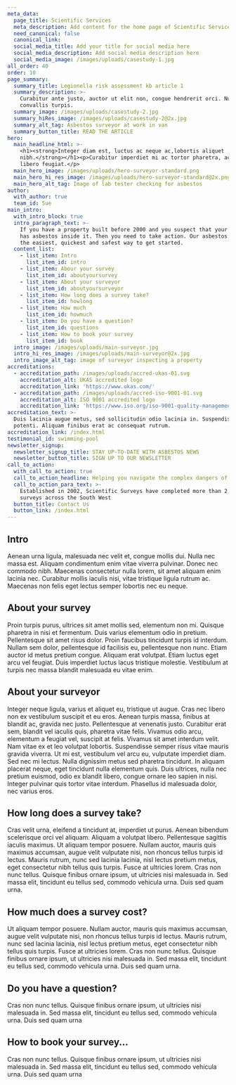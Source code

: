 ```yaml
---
meta_data:
  page_title: Scientific Services
  meta_description: Add content for the home page of Scientific Services here...
  need_canonical: false
  canonical_link:
  social_media_title: Add your title for social media here
  social_media_description: Add social media description here
  social_media_image: /images/uploads/casestudy-1.jpg
all_order: 40
order: 10
page_summary:
  summary_title: Legionella risk assessment kb article 1
  summary_description: >-
    Curabitur ante justo, auctor ut elit non, congue hendrerit orci. Nullam quis
    convallis turpis.
  summary_image: /images/uploads/casestudy-2.jpg
  summary_hiRes_image: /images/uploads/casestudy-2@2x.jpg
  summary_alt_tag: Asbestos surveyor at work in van
  summary_button_title: READ THE ARTICLE
hero:
  main_headline_html: >-
    <h1><strong>Integer diam est, luctus ac neque ac,lobortis aliquet
    nibh.</strong></h1><p>Curabitur imperdiet mi ac tortor pharetra, ac commodo
    libero feugiat.</p>
  main_hero_image: /images/uploads/hero-surveyor-standard.png
  main_hero_hi_res_image: /images/uploads/hero-surveyor-standard@2x.png
  main_hero_alt_tag: Image of lab tester checking for asbestos
author:
  with_author: true
  team_id: Sue
main_intro:
  with_intro_block: true
  intro_paragraph_text: >-
    If you have a property built before 2000 and you suspect that your property
    has asbestos inside it. Then you need to take action. Our asbestos survey is
    the easiest, quickest and safest way to get started.
  content_list:
    - list_item: Intro
      list_item_id: intro
    - list_item: Abour your survey
      list_item_id: aboutyoursurvey
    - list_item: About your surveyor
      list_item_id: aboutyoursurveyor
    - list_item: How long does a survey take?
      list_item_id: howlong
    - list_item: How much
      list_item_id: howmuch
    - list_item: Do you have a question?
      list_item_id: questions
    - list_item: How to book your survey
      list_item_id: book
  intro_image: /images/uploads/main-surveyor.jpg
  intro_hi_res_image: /images/uploads/main-surveyor@2x.jpg
  intro_image_alt_tag: image of surveyor inspecting a property
accreditations:
  - accreditation_path: /images/uploads/accred-ukas-01.svg
    accreditation_alt: UKAS accredited logo
    accreditation_link: 'https://www.ukas.com/'
  - accreditation_path: /images/uploads/accred-iso-9001-01.svg
    accreditation_alt: ISO 9001 accredited logo
    accreditation_link: 'https://www.iso.org/iso-9001-quality-management.html'
accreditation_text: >-
  Duis lacinia augue metus, sed sollicitudin odio lacinia in. Suspendisse
  potenti. Aliquam finibus erat ac consequat rutrum.
accreditation_link: /index.html
testimonial_id: swimming-pool
newsletter_signup:
  newsletter_signup_title: STAY UP-TO-DATE WITH ASBESTOS NEWS
  newsletter_button_title: SIGN UP TO OUR NEWSLETTER
call_to_action:
  with_call_to_action: true
  call_to_action_headline: Helping you navigate the complex dangers of asbestos
  call_to_action_para_text: >-
    Established in 2002, Scientific Surveys have completed more than 2,500
    surveys across the South West
  button_title: Contact Us
  button_link: /index.html
---
```


## Intro

Aenean urna ligula, malesuada nec velit et, congue mollis dui. Nulla nec massa est. Aliquam condimentum enim vitae viverra pulvinar. Donec nec commodo nibh. Maecenas consectetur nulla lorem, sit amet aliquam enim lacinia nec. Curabitur mollis iaculis nisi, vitae tristique ligula rutrum ac. Maecenas non felis eget lectus semper lobortis nec eu neque.

## About your survey

Proin turpis purus, ultrices sit amet mollis sed, elementum non mi. Quisque pharetra in nisi et fermentum. Duis varius elementum odio in pretium. Pellentesque sit amet risus dolor. Proin faucibus tincidunt turpis id interdum. Nullam sem dolor, pellentesque id facilisis eu, pellentesque non nunc. Etiam auctor id metus pretium congue. Aliquam erat volutpat. Etiam luctus eget arcu vel feugiat. Duis imperdiet luctus lacus tristique molestie. Vestibulum at turpis nec massa blandit malesuada eu vitae enim.

## About your surveyor

Integer neque ligula, varius et aliquet eu, tristique ut augue. Cras nec libero non ex vestibulum suscipit et eu eros. Aenean turpis massa, finibus at blandit ac, gravida nec justo. Pellentesque at venenatis justo. Curabitur erat sem, blandit vel iaculis quis, pharetra vitae felis. Vivamus odio arcu, elementum a feugiat vel, suscipit at felis. Vivamus sit amet interdum velit. Nam vitae ex et leo volutpat lobortis. Suspendisse semper risus vitae mauris gravida viverra. Ut mi est, vestibulum vel arcu eu, vulputate imperdiet diam. Sed nec mi lectus. Nulla dignissim metus sed pharetra tincidunt. In aliquam placerat neque, eget tincidunt nulla elementum quis. Duis ultrices, nulla nec pretium euismod, odio ex blandit libero, congue ornare leo sapien in nisi. Integer pulvinar quis tortor vitae interdum. Phasellus id malesuada dolor, nec varius eros.

## How long does a survey take?

Cras velit urna, eleifend a tincidunt at, imperdiet ut purus. Aenean bibendum scelerisque orci vel aliquam. Aliquam a volutpat libero. Pellentesque sagittis iaculis maximus. Ut aliquam tempor posuere. Nullam auctor, mauris quis maximus accumsan, augue velit vulputate nisi, non rhoncus tellus turpis id lectus. Mauris rutrum, nunc sed lacinia lacinia, nisl lectus pretium metus, eget consectetur nibh tellus quis turpis. Fusce at ultricies lorem. Cras non nunc tellus. Quisque finibus ornare ipsum, ut ultricies nisi malesuada in. Sed massa elit, tincidunt eu tellus sed, commodo vehicula urna. Duis sed quam urna.

## How much does a survey cost?

Ut aliquam tempor posuere. Nullam auctor, mauris quis maximus accumsan, augue velit vulputate nisi, non rhoncus tellus turpis id lectus. Mauris rutrum, nunc sed lacinia lacinia, nisl lectus pretium metus, eget consectetur nibh tellus quis turpis. Fusce at ultricies lorem. Cras non nunc tellus. Quisque finibus ornare ipsum, ut ultricies nisi malesuada in. Sed massa elit, tincidunt eu tellus sed, commodo vehicula urna. Duis sed quam urna.

## Do you have a question?

Cras non nunc tellus. Quisque finibus ornare ipsum, ut ultricies nisi malesuada in. Sed massa elit, tincidunt eu tellus sed, commodo vehicula urna. Duis sed quam urna

## How to book your survey...

Cras non nunc tellus. Quisque finibus ornare ipsum, ut ultricies nisi malesuada in. Sed massa elit, tincidunt eu tellus sed, commodo vehicula urna. Duis sed quam urna